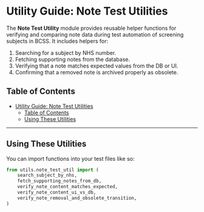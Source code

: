 # Utility Guide: Note Test Utilities

The **Note Test Utility** module provides reusable helper functions for verifying and comparing note data during test automation of screening subjects in BCSS.
It includes helpers for:

1. Searching for a subject by NHS number.
2. Fetching supporting notes from the database.
3. Verifying that a note matches expected values from the DB or UI.
4. Confirming that a removed note is archived properly as obsolete.

## Table of Contents

- [Utility Guide: Note Test Utilities](#utility-guide-note-test-utilities)
  - [Table of Contents](#table-of-contents)
  - [Using These Utilities](#using-these-utilities)

---

## Using These Utilities

You can import functions into your test files like so:

```python
from utils.note_test_util import (
    search_subject_by_nhs,
    fetch_supporting_notes_from_db,
    verify_note_content_matches_expected,
    verify_note_content_ui_vs_db,
    verify_note_removal_and_obsolete_transition,
)
